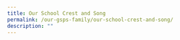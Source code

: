```yaml
---
title: Our School Crest and Song
permalink: /our-gsps-family/our-school-crest-and-song/
description: ""
---
```

